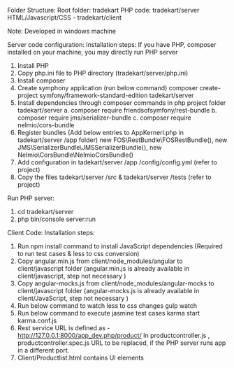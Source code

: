 Folder Structure:
Root folder: tradekart
PHP code: tradekart/server
HTML/Javascript/CSS -  tradekart/client


Note: Developed in windows machine 


Server code configuration:
Installation steps:
If you have PHP, composer installed on your machine, you may directly run PHP server
1.	Install PHP
2.	Copy php.ini file to PHP directory (tradekart/server/php.ini)
3.	Install composer
4.	Create symphony application (run below command)
 composer create-project symfony/framework-standard-edition tadekart/server
5.	Install dependencies through composer commands in php project folder tadekart/server
a.	composer require friendsofsymfony/rest-bundle
b.	composer require jms/serializer-bundle
c.	composer require nelmio/cors-bundle
6.	Register bundles (Add below entries to AppKernerl.php in tadekart/server /app folder)
new FOS\RestBundle\FOSRestBundle(),
new JMS\SerializerBundle\JMSSerializerBundle(),
new Nelmio\CorsBundle\NelmioCorsBundle()
7.	Add configuration in tadekart/server /app /config/config.yml (refer to project)
8.	Copy the files tadekart/server /src  & tadekart/server /tests  (refer to project)

Run PHP server:
1.	cd tradekart/server
2.	 php bin/console server:run


Client Code:
Installation steps:
1.	Run npm install command  to install JavaScript dependencies
 (Required to run test cases & less to css conversion)
2.	Copy angular.min.js from client/node_modules/angular to client/javascript folder
(angular.min.js is  already available in client/javascript, step not necessary )
3.	Copy angular-mocks.js from client/node_modules/angular-mocks to client/javascript folder
(angular-mocks.js is  already available in client/JavaScript, step not necessary )
4.	Run below command to watch less to css changes
gulp watch
5.	Run below command to execute jasmine test cases
karma start karma.conf.js
6.	Rest service URL is defined as   - http://127.0.0.1:8000/app_dev.php/product/
In productcontroller.js , productcontroller.spec.js
URL to be replaced, if the PHP server runs app in a different port.
7. Client/Productlist.html contains UI elements 

